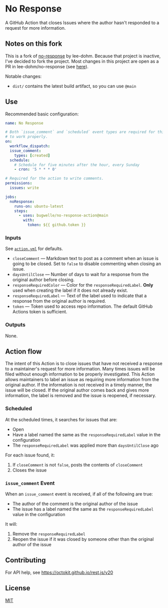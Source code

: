 # No Response

A GitHub Action that closes Issues where the author hasn't responded to a request for more information.

## Notes on this fork

This is a fork of [no-response](https://github.com/lee-dohm/no-response) by lee-dohm.
Because that project is inactive, I've decided to fork the project.
Most changes in this project are open as a PR in lee-dohm/no-response (see [here](https://github.com/lee-dohm/no-response/pull/410)).

Notable changes:

- `dist/` contains the latest build artifact, so you can use `@main`

## Use

Recommended basic configuration:

```yaml
name: No Response

# Both `issue_comment` and `scheduled` event types are required for this Action
# to work properly.
on:
  workflow_dispatch:
  issue_comment:
    types: [created]
  schedule:
    # Schedule for five minutes after the hour, every Sunday
    - cron: '5 * * * 0'

# Required for the action to write comments.
permissions:
  issues: write

jobs:
  noResponse:
    runs-on: ubuntu-latest
    steps:
      - uses: bugwelle/no-response-action@main
        with:
          token: ${{ github.token }}
```

### Inputs

See [`action.yml`](action.yml) for defaults.

- `closeComment` &mdash; Markdown text to post as a comment when an issue is going to be closed. Set to `false` to disable commenting when closing an issue.
- `daysUntilClose` &mdash; Number of days to wait for a response from the original author before closing.
- `responseRequiredColor` &mdash; Color for the `responseRequiredLabel`. **Only** used when creating the label if it does not already exist.
- `responseRequiredLabel` &mdash; Text of the label used to indicate that a response from the original author is required.
- `token` &mdash; Token used to access repo information. The default GitHub Actions token is sufficient.

### Outputs

None.

## Action flow

The intent of this Action is to close issues that have not received a response to a maintainer's request for more information. Many times issues will be filed without enough information to be properly investigated. This Action allows maintainers to label an issue as requiring more information from the original author. If the information is not received in a timely manner, the issue will be closed. If the original author comes back and gives more information, the label is removed and the issue is reopened, if necessary.

### Scheduled

At the scheduled times, it searches for issues that are:

- Open
- Have a label named the same as the `responseRequiredLabel` value in the configuration
- The `responseRequiredLabel` was applied more than `daysUntilClose` ago

For each issue found, it:

1. If `closeComment` is not `false`, posts the contents of `closeComment`
2. Closes the issue

### `issue_comment` Event

When an `issue_comment` event is received, if all of the following are true:

- The author of the comment is the original author of the issue
- The issue has a label named the same as the `responseRequiredLabel` value in the configuration

It will:

1. Remove the `responseRequiredLabel`
2. Reopen the issue if it was closed by someone other than the original author of the issue

## Contributing

For API help, see https://octokit.github.io/rest.js/v20

## License

[MIT](LICENSE.md)
